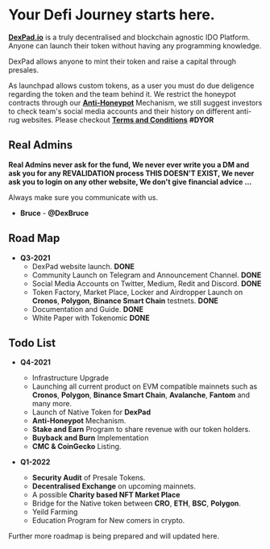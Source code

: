 # Your Defi Journey starts here.

[**DexPad.io**](https://dexpad.io) is a truly decentralised and blockchain agnostic IDO Platform. Anyone can launch their token without having any programming knowledge.  
  
DexPad allows anyone to mint their token and raise a capital through presales.   

As launchpad allows custom tokens, as a user you must do due deligence regarding the token and the team behind it. We restrict the honeypot contracts through our [**Anti-Honeypot**](https://dexpad.io) Mechanism, we still suggest investors to check team's social media accounts and their history on different anti-rug websites. Please checkout [**Terms and Conditions**](https://dexpad.io/termsandconditions) **#DYOR**

## **Real Admins**

**Real Admins never ask for the fund, We never ever write you a DM and ask you for any REVALIDATION process  THIS DOESN'T EXIST, We never ask you to login on any other website, We don't give financial advice ...**

Always make sure you communicate with us.

* **Bruce** - **@DexBruce**

## **Road Map**
* **Q3-2021**
  * DexPad website launch. **DONE**
  * Community Launch on Telegram and Announcement Channel. **DONE**
  * Social Media Accounts on Twitter, Medium, Redit and Discord. **DONE**
  * Token Factory, Market Place, Locker and Airdropper Launch on **Cronos**, **Polygon**, **Binance Smart Chain** testnets. **DONE**
  * Documentation and Guide. **DONE**
  * White Paper with Tokenomic **DONE**

## **Todo List**
* **Q4-2021**
  * Infrastructure Upgrade
  * Launching all current product on EVM compatible mainnets such as **Cronos**, **Polygon**, **Binance Smart Chain**, **Avalanche**, **Fantom** and many more.
  * Launch of Native Token for **DexPad**
  * **Anti-Honeypot** Mechanism.
  * **Stake and Earn** Program to share revenue with our token holders.
  * **Buyback and Burn** Implementation
  * **CMC & CoinGecko** Listing.


* **Q1-2022**
  * **Security Audit** of Presale Tokens.
  * **Decentralised Exchange** on upcoming mainnets.
  * A possible **Charity based NFT Market Place**
  * Bridge for the Native token between  **CRO**, **ETH**, **BSC**, **Polygon**.
  * Yeild Farming
  * Education Program for New comers in crypto.

 Further more roadmap is being prepared and will updated here.

